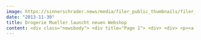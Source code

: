 ```yaml
---
image: https://sinnerschrader.news/media/filer_public_thumbnails/filer_public/c6/61/c66197ce-857e-4ef5-aefb-d32dfe42417c/varfoldersdjk8pxf42x64d8fxslz8jcc8fc0000gnttmpzggtnv__480x288_q85_crop_subsampling-2_upscale.jpg
date: "2013-11-30"
title: Drogerie Mueller launcht neuen Webshop
content: <div class="newsbody"> <div title="Page 1"> <div> <div> <p><a href="http&#58;//shop.mueller.de" target="_blank">http&#58;//shop.mueller.de</a></p> <div title="Page 1"> <div> <div> <p>Passend zum Start in das Weihnachtsgeschäft eröffnet am 29.11.2013 das Unternehmen Müller seine Online-Filiale unter www.shop.mueller.de für den deutschen Markt.</p> <p>Zum Launch bietet Müller in der ersten Phase mehr als 20.000 Artikel aus den Bereichen Multimedia, Spielwaren und Parfümerie an. Damit erfüllt Müller seinen Kunden auch den Servicewunsch, rund um die Uhr nach Herzenslust einzukaufen.</p> <p>"Das Unternehmen Müller hat die Online-Filiale in enger Zusammenarbeit mit dem Dienstleister Commerce Plus in Rekordzeit entwickelt. In nur acht Monaten wurden vorhandene Systeme angepasst und gänzlich neue Systeme entwickelt, die das innovative Geschäftsmodell ermöglichen", sagt Alexander Kornegger, E-Commerce- Leiter bei Müller.</p> <p>Zum Startsortiment der Müller-Erlebniswelt im Internet gehören in der ersten Phase über 20.000 Produkte aus den Bereichen Parfümerie, Spielwaren und Multimedia.</p> <p>Die Bestellung funktioniert im digitalen Kaufhaus ganz einfach. Mit dem „Click &amp; Collect- Modell“ sucht sich der Kunde seine gewünschten Produkte aus, legt diese in einen virtuellen Warenkorb und bestätigt den Kauf. Dazu gibt er seine Lieblingsfiliale ein, wo er die Ware abholen möchte. Ist seine Bestellung in der Filiale eingetroffen, erhält der Kunde eine E-Mail und bezahlt wie gewohnt an der Kasse.</p> <p>Anders als die Konkurrenz, lenkt Müller die Online-Frequenz in die Filiale um und stärkt damit das Offline-Geschäft. Der neue digitale Vertriebskanal gibt Müller-Kunden die Möglichkeit, auf ein größeres Sortiment als in Ihrer Stammfiliale zuzugreifen.</p> <p>Die Unternehmensgruppe Müller gewährleistet dem Kunden dabei stets einen Preisvorteil, wenn sich Aktionsangebote zwischen der Online-Bestellung und der Abholung verändern. Sollte ein Produkt teurer werden, zahlt er nicht mehr. Umgekehrt profitiert er von jeder Preissenkung.</p> <p>Müller-Kunden können somit immer die Preise zwischen der virtuellen Filiale und dem stationären Handel der Unternehmensgruppe vergleichen und profitieren nach dem bekannten Müller-Motto „Unsere Preise sollten Sie vergleichen“ stets vom besten Angebot.</p> <p>Mit seinem digitalen Kaufhaus kommt Müller zum einen allen Kunden entgegen, die außerhalb der Filial-Öffnungszeiten gerne einkaufen und es schätzen, die Ware perfekt verpackt im Geschäft als Service vorzufinden. Zum anderen auch all jenen, deren Müller-Filiale vor Ort ein verkleinertes Sortiment anbietet und so aus dem Online-Angebot von Müller ergänzend wählen können.</p> </div> </div> </div> <div title="Page 2"> <div> <div> <p>Auch optisch finden die Kunden im Online-Shop das besondere Einkaufserlebnis der Filiale wieder. Commerce Plus entwickelte die sortimentsspezifische Gestaltung des Filial-Interieurs weiter und interpretierte sie für die Online-Filiale. Das Angebot gliedert sich in die Bereiche Parfümerie, Multi-Media und Spielwaren und transportiert deren Wertigkeit&#58; Parfümerie ist edel, Spielwaren ist bunt und Multi-Media ist eher technisch- kühl.</p> <p>“Mit einer gut durchdachten Cross-Channel-Strategie und einem inspirierendes Online- Einkaufserlebnis ist Müller nun dabei, sein erfolgreiches Stationärkonzept auch digital fortzusetzen”, so Moritz Koch, Geschäftsführer von Commerce Plus.</p> <p>Hinter dem Shop steht die E-Commerce Plattform Magento. FACT-Finder spendiert eine umfangreiche Suche, die Filtermöglichkeiten und eine Auto-Suggest-Funktion beinhaltet. In der Listenansicht der Bereiche Parfümerie, Spielwaren und Multi-Media kann der Nutzer verschiedene Ansichten wählen und die Artikel über Filter nach seinen Wünschen anpassen. Mit Hilfe eines Quickshopping-Layers, der bei Mouseover geöffnet wird, kann der Kunde mit einem Klick das Produkt in den Warenkorb legen.</p> <p><strong>Pressekontakt</strong><br/> Commerce Plus GmbH<br/> Marketing &amp; PR<br/> Sebastian Kehr<br/> +49 40 24828 751<br/> <a href="mailto&#58;sebastian.kehr@commerce-plus.com" target="_blank">kehr@commerce-plus.com</a></p> <p><a href="https&#58;//twitter.com/commerceplus1" target="_blank">https&#58;//twitter.com/commerceplus1 </a><br/> <a href="http&#58;//www.facebook.com/commerceplus1" target="_blank">http&#58;//www.facebook.com/commerceplus1</a><br/> <a href="http&#58;//google.com/+commerce-plus" target="_blank">http&#58;//google.com/+commerce-plus</a></p> <p><strong>Über Commerce Plus</strong><br/> Commerce Plus ist der Zusammenschluss der SinnerSchrader E-Commerce Spezialisten spot-media und next commerce 2012. Die Drogeriekette Müller ist einer der ersten Großkunden, die die neu gegründete Agentur für sich gewinnen konnte.</p> </div> </div> </div> <div title="Page 3"> <div> <div> <p>Rund 100 Mitarbeiter in Hamburg und Hannover betreuen Kunden wie Tchibo, Ernsting’s family, expert und Jack Wolfskin.<br/> Commerce Plus realisiert digitale Vertriebskonzepte für Markenhersteller und Händler. Als führende E-Commerce Agentur entwickeln wir innovative Online- Einkaufserlebnisse, die Konsumenten begeistern und langfristig binden. Im Team mit unseren Kunden und Partnern liefern wir von der strategischen Beratung, über die Konzeption und Umsetzung von Online Shops und E-Commerce Plattformen, bis zu E- Commerce Management und Betrieb innovative Lösungen auf erprobten technologischen Standards und zuverlässigen Service, Tag für Tag.</p> <p><strong>Über Müller</strong><br/> Die Müller Holding Ltd. &amp; Co. KG ist europaweit in sieben Ländern mit 695 Filialen (506 in Deutschland) vertreten. Das Unternehmen beschäftigt aktuell rund 30.000 Mitarbeiter und mehr als 800 Auszubildende. Müller führt über 185.000 Artikel aus den Bereichen Parfümerie, Drogerie, Schreibwaren, Spielwaren, Haushalt &amp; Ambiente, Multimedia und Strümpfe. Das Unternehmen bietet das größte Drogeriesortiment Deutschlands an. Die Müller-Gruppe feiert in diesem Jahr ihr 60-jähriges Bestehen. Im abgelaufenen Geschäftsjahr 2012/13 erzielte es einen Bruttoumsatz von EUR 3,7 Mrd. und plant für das aktuelle Geschäftsjahr einen Gruppenumsatz von knapp EUR 4 Mrd.</p> </div> </div> </div> </div> </div> </div> <p> <a class="news-backlink" href="/de/"> <svg class="svg-ico svg-ico--arrow-left"> <use xlink&#58;href="#arrow-down"></use> </svg>Zurück zur Presse Übersicht </a> </p> </div>
---
```

